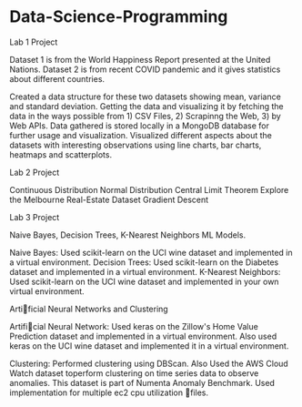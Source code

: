 # Data-Science-Programming
Lab 1 Project

Dataset 1 is from the World Happiness Report presented at the United Nations. 
Dataset 2 is from recent COVID pandemic and it gives statistics about different countries.

Created a data structure for these two datasets showing mean, variance and standard deviation. 
Getting the data and visualizing it by fetching the data in the ways possible from 1) CSV Files, 2) Scrapinng the Web, 3) by Web APIs.
Data gathered is stored locally in a MongoDB database for further usage and visualization.
Visualized different aspects about the datasets with interesting observations using line charts, bar charts, heatmaps and scatterplots.

Lab 2 Project

Continuous Distribution
Normal Distribution
Central Limit Theorem
Explore the Melbourne Real-Estate Dataset
Gradient Descent

Lab 3 Project

Naive Bayes, Decision Trees, K-Nearest Neighbors ML Models. 

Naive Bayes: Used scikit-learn on the UCI wine dataset and implemented in a virtual environment.
Decision Trees: Used scikit-learn on the Diabetes dataset and implemented in a virtual environment.
K-Nearest Neighbors: Used scikit-learn on the UCI wine dataset and implemented in your own virtual environment.

Artificial Neural Networks and Clustering

Artificial Neural Network: 
Used keras on the Zillow's Home Value Prediction dataset and implemented in a virtual environment. 
Also used keras on the UCI wine dataset and implemented it in a virtual environment.

Clustering: 
Performed clustering using DBScan.
Also Used the AWS Cloud Watch dataset toperform clustering on time series data to observe anomalies. This dataset is part of Numenta Anomaly Benchmark.
Used implementation for multiple ec2 cpu utilization files.
